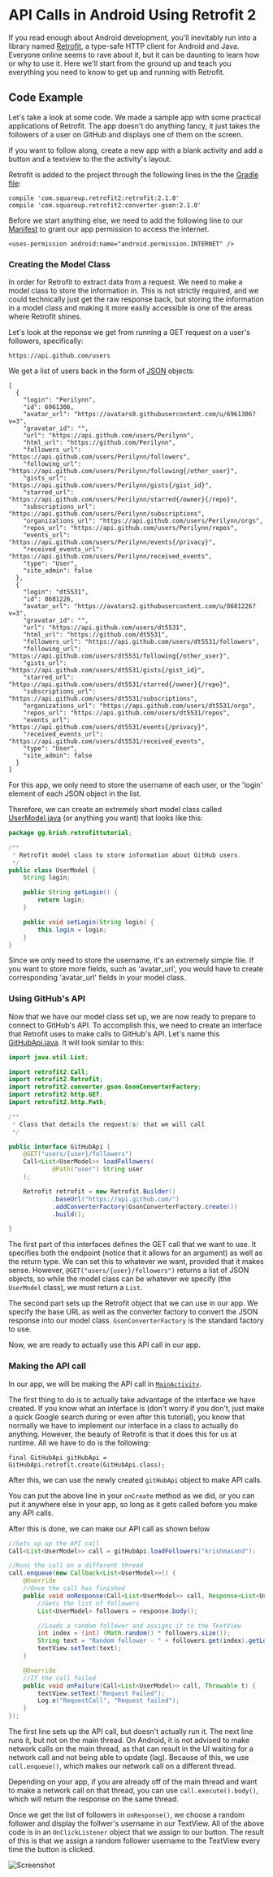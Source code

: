 # API Calls in Android Using Retrofit 2
If you read enough about Android development, you'll inevitably run into a library named [Retrofit](http://square.github.io/retrofit/), a type-safe HTTP client for Android and Java.  Everyone online seems to rave about it, but it can be daunting to learn how or why to use it.  Here we'll start from the ground up and teach you everything you need to know to get up and running with Retrofit.


## Code Example

Let's take a look at some code.  We made a sample app with some practical applications of Retrofit.  The app doesn't do anything fancy, it just takes the followers of a user on GitHub and displays one of them on the screen.

If you want to follow along, create a new app with a blank activity and add a button and a textview to the the activity's layout.

Retrofit is added to the project through the following lines in the the [Gradle file](https://github.com/SiGMobileUIUC/RetrofitTutorial/blob/master/app/build.gradle):

```
compile 'com.squareup.retrofit2:retrofit:2.1.0'
compile 'com.squareup.retrofit2:converter-gson:2.1.0'
```

Before we start anything else, we need to add the following line to our [Manifest](https://github.com/SiGMobileUIUC/RetrofitTutorial/blob/master/app/src/main/AndroidManifest.xml) to grant our app permission to access the internet.

```<uses-permission android:name="android.permission.INTERNET" />```


### Creating the Model Class

In order for Retrofit to extract data from a request. We need to make a model class to store the information in. This is not strictly required, and we could technically just get the raw response back, but storing the information in a model class and making it more easily accessible is one of the areas where Retrofit shines.

Let's look at the reponse we get from running a GET request on a user's followers, specifically:

```
https://api.github.com/users
```

We get a list of users back in the form of [JSON](http://www.json.org/) objects: 

```	
[
  {
    "login": "Perilynn",
    "id": 6961306,
    "avatar_url": "https://avatars0.githubusercontent.com/u/6961306?v=3",
    "gravatar_id": "",
    "url": "https://api.github.com/users/Perilynn",
    "html_url": "https://github.com/Perilynn",
    "followers_url": "https://api.github.com/users/Perilynn/followers",
    "following_url": "https://api.github.com/users/Perilynn/following{/other_user}",
    "gists_url": "https://api.github.com/users/Perilynn/gists{/gist_id}",
    "starred_url": "https://api.github.com/users/Perilynn/starred{/owner}{/repo}",
    "subscriptions_url": "https://api.github.com/users/Perilynn/subscriptions",
    "organizations_url": "https://api.github.com/users/Perilynn/orgs",
    "repos_url": "https://api.github.com/users/Perilynn/repos",
    "events_url": "https://api.github.com/users/Perilynn/events{/privacy}",
    "received_events_url": "https://api.github.com/users/Perilynn/received_events",
    "type": "User",
    "site_admin": false
  },
  {
    "login": "dt5531",
    "id": 8681226,
    "avatar_url": "https://avatars2.githubusercontent.com/u/8681226?v=3",
    "gravatar_id": "",
    "url": "https://api.github.com/users/dt5531",
    "html_url": "https://github.com/dt5531",
    "followers_url": "https://api.github.com/users/dt5531/followers",
    "following_url": "https://api.github.com/users/dt5531/following{/other_user}",
    "gists_url": "https://api.github.com/users/dt5531/gists{/gist_id}",
    "starred_url": "https://api.github.com/users/dt5531/starred{/owner}{/repo}",
    "subscriptions_url": "https://api.github.com/users/dt5531/subscriptions",
    "organizations_url": "https://api.github.com/users/dt5531/orgs",
    "repos_url": "https://api.github.com/users/dt5531/repos",
    "events_url": "https://api.github.com/users/dt5531/events{/privacy}",
    "received_events_url": "https://api.github.com/users/dt5531/received_events",
    "type": "User",
    "site_admin": false
  }
]

```

For this app, we only need to store the username of each user, or the 'login' element of each JSON object in the list.

Therefore, we can create an extremely short model class called [UserModel.java](https://github.com/SiGMobileUIUC/RetrofitTutorial/blob/master/app/src/main/java/gg/krish/retrofittutorial/UserModel.java) (or anything you want) that looks like this:

```java
package gg.krish.retrofittutorial;

/**
 * Retrofit model class to store information about GitHub users.
 */
public class UserModel {
    String login;

    public String getLogin() {
        return login;
    }

    public void setLogin(String login) {
        this.login = login;
    }
}

```

Since we only need to store the username, it's an extremely simple file. If you want to store more fields, such as 'avatar\_url', you would have to create corresponding 'avatar\_url' fields in your model class.
### Using GitHub's API
Now that we have our model class set up, we are now ready to prepare to connect to GitHub's API.  To accomplish this, we need to create an interface that Retrofit uses to make calls to GitHub's API. Let's name this [GitHubApi.java](https://github.com/SiGMobileUIUC/RetrofitTutorial/blob/master/app/src/main/java/gg/krish/retrofittutorial/GitHubApi.java). It will look similar to this:

```java
import java.util.List;

import retrofit2.Call;
import retrofit2.Retrofit;
import retrofit2.converter.gson.GsonConverterFactory;
import retrofit2.http.GET;
import retrofit2.http.Path;

/**
 * Class that details the request(s) that we will call
 */

public interface GitHubApi {
    @GET("users/{user}/followers")
    Call<List<UserModel>> loadFollowers(
            @Path("user") String user
    );

    Retrofit retrofit = new Retrofit.Builder()
            .baseUrl("https://api.github.com/")
            .addConverterFactory(GsonConverterFactory.create())
            .build();

}

```

The first part of this interfaces defines the GET call that we want to use. It specifies both the endpoint (notice that it allows for an argument) as well as the return type. We can set this to whatever we want, provided that it makes sense. However, ```@GET("users/{user}/followers")``` returns a list of JSON objects, so while the model class can be whatever we specify (the ```UserModel``` class), we must return a ```List```.

The second part sets up the Retrofit object that we can use in our app. We specify the base URL as well as the converter factory to convert the JSON response into our model class. ```GsonConverterFactory``` is the standard factory to use.

Now, we are ready to actually use this API call in our app.

### Making the API call

In our app, we will be making the API call in [```MainActivity```](https://github.com/SiGMobileUIUC/RetrofitTutorial/blob/master/app/src/main/java/gg/krish/retrofittutorial/MainActivity.java).

The first thing to do is to actually take advantage of the interface we have created. If you know what an interface is (don't worry if you don't, just make a quick Google search during or even after this tutorial), you know that normally we have to implement our interface in a class to actually do anything. However, the beauty of Retrofit is that it does this for us at runtime. All we have to do is the following:

```final GitHubApi gitHubApi = GitHubApi.retrofit.create(GitHubApi.class);```

After this, we can use the newly created ```gitHubApi``` object to make API calls.

You can put the above line in your ```onCreate``` method as we did, or you can put it anywhere else in your app, so long as it gets called before you make any API calls.

After this is done, we can make our API call as shown below

```java
//Sets up up the API call
Call<List<UserModel>> call = gitHubApi.loadFollowers("krishmasand");

//Runs the call on a different thread
call.enqueue(new Callback<List<UserModel>>() {
    @Override
    //Once the call has finished
    public void onResponse(Call<List<UserModel>> call, Response<List<UserModel>> response) {
        //Gets the list of followers
        List<UserModel> followers = response.body();

        //Loads a random follower and assigns it to the TextView
        int index = (int) (Math.random() * followers.size());
        String text = "Random follower - " + followers.get(index).getLogin();
        textView.setText(text);
    }

    @Override
    //If the call failed
    public void onFailure(Call<List<UserModel>> call, Throwable t) {
        textView.setText("Request Failed");
        Log.e("RequestCall", "Request failed");
    }
});
```

The first line sets up the API call, but doesn't actually run it. The next line runs it, but not on the main thread. On Android, it is not advised to make network calls on the main thread, as that can result in the UI waiting for a network call and not being able to update (lag). Because of this, we use ```call.enqueue()```, which makes our network call on a different thread.

Depending on your app, if you are already off of the main thread and want to make a network call on that thread, you can use ```call.execute().body()```, which will return the response on the same thread.

Once we get the list of followers in ```onResponse()```, we choose a random follower and display the follwer's username in our TextView. All of the above code is in an ```OnClickListener``` object that we assign to our button. The result of this is that we assign a random follower username to the TextView every time the button is clicked.

![Screenshot](josacky.png)

